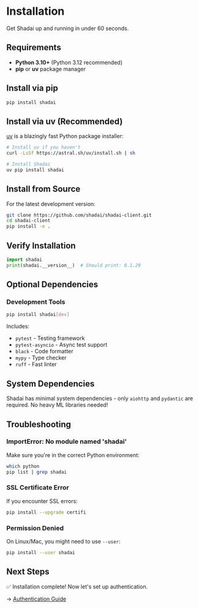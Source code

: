 # Installation

Get Shadai up and running in under 60 seconds.

## Requirements

- **Python 3.10+** (Python 3.12 recommended)
- **pip** or **uv** package manager

## Install via pip

```bash
pip install shadai
```

## Install via uv (Recommended)

[uv](https://docs.astral.sh/uv/) is a blazingly fast Python package installer:

```bash
# Install uv if you haven't
curl -LsSf https://astral.sh/uv/install.sh | sh

# Install Shadai
uv pip install shadai
```

## Install from Source

For the latest development version:

```bash
git clone https://github.com/shadai/shadai-client.git
cd shadai-client
pip install -e .
```

## Verify Installation

```python
import shadai
print(shadai.__version__)  # Should print: 0.1.29
```

## Optional Dependencies

### Development Tools

```bash
pip install shadai[dev]
```

Includes:
- `pytest` - Testing framework
- `pytest-asyncio` - Async test support
- `black` - Code formatter
- `mypy` - Type checker
- `ruff` - Fast linter

## System Dependencies

Shadai has minimal system dependencies - only `aiohttp` and `pydantic` are required. No heavy ML libraries needed!

## Troubleshooting

### ImportError: No module named 'shadai'

Make sure you're in the correct Python environment:

```bash
which python
pip list | grep shadai
```

### SSL Certificate Error

If you encounter SSL errors:

```bash
pip install --upgrade certifi
```

### Permission Denied

On Linux/Mac, you might need to use `--user`:

```bash
pip install --user shadai
```

## Next Steps

✅ Installation complete! Now let's set up authentication.

→ [Authentication Guide](authentication.md)

